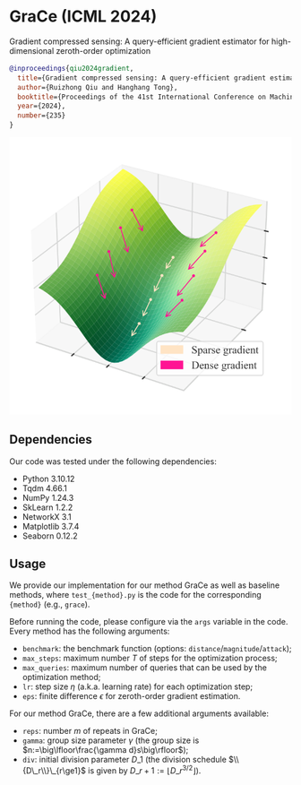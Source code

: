 # GraCe (ICML 2024)

Gradient compressed sensing: A query-efficient gradient estimator for high-dimensional zeroth-order optimization

```bibtex
@inproceedings{qiu2024gradient,
  title={Gradient compressed sensing: A query-efficient gradient estimator for high-dimensional zeroth-order optimization},
  author={Ruizhong Qiu and Hanghang Tong},
  booktitle={Proceedings of the 41st International Conference on Machine Learning},
  year={2024},
  number={235}
}
```

<center><img src="https://raw.githubusercontent.com/q-rz/ICML24-GraCe/main/fig-landscape.svg" alt="Illustration of sparse and dense gradients" /></center>

## Dependencies

Our code was tested under the following dependencies:

- Python 3.10.12
- Tqdm 4.66.1
- NumPy 1.24.3
- SkLearn 1.2.2
- NetworkX 3.1
- Matplotlib 3.7.4
- Seaborn 0.12.2

## Usage

We provide our implementation for our method GraCe as well as baseline methods, where `test_{method}.py` is the code for the corresponding `{method}` (e.g., `grace`). 

Before running the code, please configure via the `args` variable in the code. Every method has the following arguments:
- `benchmark`: the benchmark function (options: `distance`/`magnitude`/`attack`);
- `max_steps`: maximum number $T$ of steps for the optimization process;
- `max_queries`: maximum number of queries that can be used by the optimization method;
- `lr`: step size $\eta$ (a.k.a. learning rate) for each optimization step;
- `eps`: finite difference $\epsilon$ for zeroth-order gradient estimation.

For our method GraCe, there are a few additional arguments available:
- `reps`: number $m$ of repeats in GraCe;
- `gamma`: group size parameter $\gamma$ (the group size is $n:=\big\lfloor\frac{\gamma d}s\big\rfloor$);
- `div`: initial division parameter $D\_1$ (the division schedule $\\{D\_r\\}\_{r\ge1}$ is given by $D\_{r+1}:=\lfloor D\_r^{3/2}\rfloor$).
